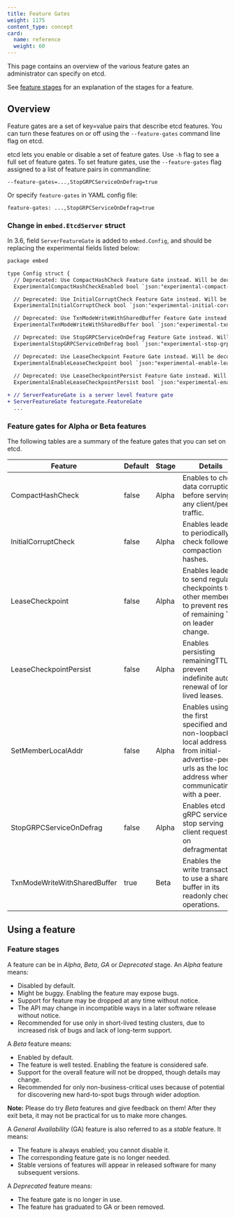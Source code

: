 ```yaml
---
title: Feature Gates
weight: 1175
content_type: concept
card:
  name: reference
  weight: 60
---
```


<!-- overview -->
This page contains an overview of the various feature gates an administrator
can specify on etcd.

See [feature stages](#feature-stages) for an explanation of the stages for a feature.

<!-- body -->
## Overview

Feature gates are a set of key=value pairs that describe etcd features.
You can turn these features on or off using the `--feature-gates` command line flag
on etcd.

etcd lets you enable or disable a set of feature gates.
Use `-h` flag to see a full set of feature gates.
To set feature gates, use the `--feature-gates` flag assigned to a list of feature pairs in commandline:

```shell
--feature-gates=...,StopGRPCServiceOnDefrag=true
```

Or specify `feature-gates` in YAML config file:

```shell
feature-gates: ...,StopGRPCServiceOnDefrag=true
```

### Change in `embed.EtcdServer` struct

In 3.6, field `ServerFeatureGate` is added to `embed.Config`, and should be replacing the experimental fields listed below:

```diff
package embed

type Config struct {
  // Deprecated: Use CompactHashCheck Feature Gate instead. Will be decommissioned in v3.7.
  ExperimentalCompactHashCheckEnabled bool `json:"experimental-compact-hash-check-enabled"`

  // Deprecated: Use InitialCorruptCheck Feature Gate instead. Will be decommissioned in v3.7.
  ExperimentalInitialCorruptCheck bool `json:"experimental-initial-corrupt-check"`

  // Deprecated: Use TxnModeWriteWithSharedBuffer Feature Gate instead. Will be decommissioned in v3.7.
  ExperimentalTxnModeWriteWithSharedBuffer bool `json:"experimental-txn-mode-write-with-shared-buffer"`

  // Deprecated: Use StopGRPCServiceOnDefrag Feature Gate instead. Will be decommissioned in v3.7.
  ExperimentalStopGRPCServiceOnDefrag bool `json:"experimental-stop-grpc-service-on-defrag"`

  // Deprecated: Use LeaseCheckpoint Feature Gate instead. Will be decommissioned in v3.7.
  ExperimentalEnableLeaseCheckpoint bool `json:"experimental-enable-lease-checkpoint"`
  
  // Deprecated: Use LeaseCheckpointPersist Feature Gate instead. Will be decommissioned in v3.7.
  ExperimentalEnableLeaseCheckpointPersist bool `json:"experimental-enable-lease-checkpoint-persist"`

+ // ServerFeatureGate is a server level feature gate
+ ServerFeatureGate featuregate.FeatureGate
  ...
```

### Feature gates for Alpha or Beta features

The following tables are a summary of the feature gates that you can set on
etcd.

| Feature                          | Default | Stage | Details                                                                               |
|----------------------------------|---------|-------|--------------------------------------------------------------------------------------|
| CompactHashCheck                 | false   | Alpha |Enables to check data corruption before serving any client/peer traffic.                                                                              |
| InitialCorruptCheck              | false   | Alpha |Enables leader to periodically check followers compaction hashes.                                                                           |
| LeaseCheckpoint                  | false   | Alpha |Enables leader to send regular checkpoints to other members to prevent reset of remaining TTL on leader change.                                              |
| LeaseCheckpointPersist           | false   | Alpha |Enables persisting remainingTTL to prevent indefinite auto-renewal of long lived leases.                                                                         |
| SetMemberLocalAddr               | false   | Alpha |Enables using the first specified and non-loopback local address from initial-advertise-peer-urls as the local address when communicating with a peer.      |
| StopGRPCServiceOnDefrag          | false   | Alpha |Enables etcd gRPC service to stop serving client requests on defragmentation.                                                                      |
| TxnModeWriteWithSharedBuffer     | true    | Beta  |Enables the write transaction to use a shared buffer in its readonly check operations.                                                                                |

## Using a feature

### Feature stages

A feature can be in *Alpha*, *Beta*, *GA* or *Deprecated* stage.
An *Alpha* feature means:

* Disabled by default.
* Might be buggy. Enabling the feature may expose bugs.
* Support for feature may be dropped at any time without notice.
* The API may change in incompatible ways in a later software release without notice.
* Recommended for use only in short-lived testing clusters, due to increased
  risk of bugs and lack of long-term support.

A *Beta* feature means:

* Enabled by default.
* The feature is well tested. Enabling the feature is considered safe.
* Support for the overall feature will not be dropped, though details may change.
* Recommended for only non-business-critical uses because of potential for
  discovering new hard-to-spot bugs through wider adoption.

**Note:**
Please do try *Beta* features and give feedback on them!
After they exit beta, it may not be practical for us to make more changes.

A *General Availability* (GA) feature is also referred to as a *stable* feature. It means:

* The feature is always enabled; you cannot disable it.
* The corresponding feature gate is no longer needed.
* Stable versions of features will appear in released software for many subsequent versions.

A *Deprecated* feature means:

* The feature gate is no longer in use.
* The feature has graduated to GA or been removed.
